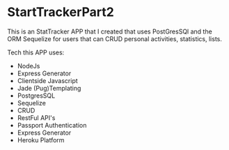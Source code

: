 # StartTrackerPart2
This is an StatTracker APP that I created that uses PostGresSQl and the ORM Sequelize for users that can CRUD personal activities, statistics, lists. 


Tech this APP uses:
  - NodeJs
  - Express Generator
  - Clientside Javascript
  - Jade (Pug)Templating
  - PostgresSQL
  - Sequelize
  - CRUD
  - RestFul API's
  - Passport Authentication
  - Express Generator
  - Heroku Platform
